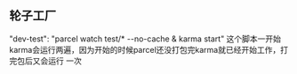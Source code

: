 ## 轮子工厂

"dev-test": "parcel watch test/* --no-cache & karma start"
这个脚本一开始karma会运行两遍，因为开始的时候parcel还没打包完karma就已经开始工作，打完包后又会运行 一次
